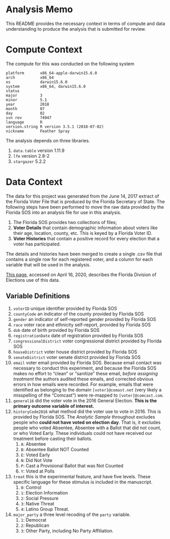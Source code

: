 Analysis Memo
================

This README provides the necessary context in terms of compute and data
understanding to produce the analysis that is submitted for review.

# Compute Context

The compute for this was conducted on the following system

``` 
platform       x86_64-apple-darwin15.6.0   
arch           x86_64                      
os             darwin15.6.0                
system         x86_64, darwin15.6.0        
status                                     
major          3                           
minor          5.1                         
year           2018                        
month          07                          
day            02                          
svn rev        74947                       
language       R                           
version.string R version 3.5.1 (2018-07-02)
nickname       Feather Spray               
```

The analysis depends on three libraries.

1.  `data.table` version 1.11.9
2.  `lfe` version 2.8-2
3.  `stargazer` 5.2.2

# Data Context

The data for this project was generated from the June 14, 2017 extract
of the Florida Voter File that is produced by the Florida Secretary of
State. The following steps have been performed to move the raw data
provided by the Florida SOS into an analysis file for use in this
analysis.

1.  The Florida SOS provides two collections of files;
2.  **Voter Details** that contain demographic information about voters
    like their age, location, county, etc. This is keyed by a Florida
    Voter ID.
3.  **Voter Histories** that contain a positive record for every
    election that a voter has participated.

The details and histories have been merged to create a single .csv file
that contains a single row for each registered voter, and a column for
each variable that will be used in the analysis.

[This
page](https://dos.myflorida.com/elections/for-voters/voter-registration/voter-information-as-a-public-record/),
accessed on April 16, 2020, describes the Florida Division of Elections
use of this data.

## Variable Definitions

1.  `voterID` unique identifier provided by Florida SOS
2.  `countyCode` an indicator of the county provided by Florida SOS
3.  `gender` an indicator of self-reported gender provided by Florida
    SOS
4.  `race` voter race and ethnicity self-report, provided by Florida SOS
5.  `dob` date of birth provided by Florida SOS
6.  `registrationDate` date of registration provided by Florida SOS
7.  `congressionalDistrict` voter congressional district provided by
    Florida SOS
8.  `houseDistrict` voter house district provided by Florida SOS
9.  `senateDistrict` voter senate district provided by Florida SOS
10. `email` voter email provided by Florida SOS. Because email contact
    was necessary to conduct this experiment, and because the Florida
    SOS makes no effort to “clean” or “sanitize” these email, *before
    assigning treatment* the authors audited these emails, and corrected
    obvious errors in how emails were recorded. For example, emails that
    were identified as belonging to the domain `[voter]@comast.net`
    (very likely a misspelling of the “Comcast”) were re-mapped to
    `[voter]@comcast.com`.
11. `general16` did the voter vote in the 2016 General Election. **This
    is the primary outcome variable of interest.**
12. `historyCode2016` what method did the voter use to vote in 2016.
    This is provided by Florida SOS. The *Analytic Sample* throughout
    excludes people who **could not have voted on election day**. That
    is, it excludes people who voted Absentee, Absentee with a Ballot
    that did not count, or who Voted Early. These individuals could not
    have received our treatment before casting their ballots.
    1.  `A`: Absentee
    2.  `B`: Absentee Ballot NOT Counted
    3.  `E`: Voted Early
    4.  `N`: Did Not Vote
    5.  `P`: Cast a Provisional Ballot that was Not Counted
    6.  `Y`: Voted at Polls
13. `treat` this is the experimental feature, and have five levels.
    These specific language for these stimulus is included in the
    manuscript.
    1.  `0`: Control
    2.  `1`: Election Information
    3.  `2`: Social Pressure
    4.  `3`: Native Threat
    5.  `4`: Latino Group Threat.
14. `major_party` a three level recoding of the `party` variable.
    1.  `1`: Democrat
    2.  `2`: Republican
    3.  `3`: Other Party, including No Party Affiliation.
